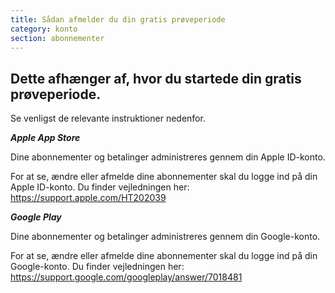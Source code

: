 ```yaml
---
title: Sådan afmelder du din gratis prøveperiode
category: konto
section: abonnementer
---
```

## Dette afhænger af, hvor du startede din gratis prøveperiode.


Se venligst de relevante instruktioner nedenfor.



***Apple App Store***


Dine abonnementer og betalinger administreres gennem din Apple ID-konto.


For at se, ændre eller afmelde dine abonnementer skal du logge ind på din Apple ID-konto. Du finder vejledningen her: <https://support.apple.com/HT202039>



***Google Play***


Dine abonnementer og betalinger administreres gennem din Google-konto.


For at se, ændre eller afmelde dine abonnementer skal du logge ind på din Google-konto. Du finder vejledningen her: <https://support.google.com/googleplay/answer/7018481>